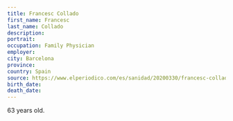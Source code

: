 ```yaml
---
title: Francesc Collado
first_name: Francesc
last_name: Collado
description: 
portrait: 
occupation: Family Physician
employer: 
city: Barcelona
province: 
country: Spain
source: https://www.elperiodico.com/es/sanidad/20200330/francesc-collado-primer-medico-familia-muerto-por-covid-19-en-catalunya-7910559
birth_date: 
death_date: 
---
```


63 years old.
